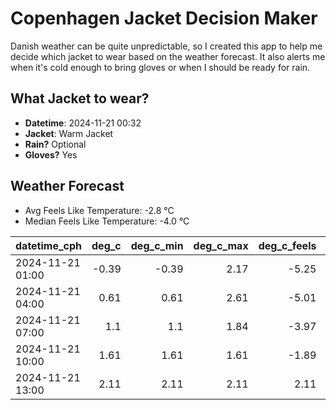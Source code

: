 
# Copenhagen Jacket Decision Maker

Danish weather can be quite unpredictable, so I created this app to help me decide which jacket to wear based on the weather forecast. 
It also alerts me when it's cold enough to bring gloves or when I should be ready for rain.

## What Jacket to wear?

- **Datetime**: 2024-11-21 00:32
- **Jacket**: Warm Jacket
- **Rain?** Optional
- **Gloves?** Yes

## Weather Forecast
- Avg Feels Like Temperature: -2.8 °C
- Median Feels Like Temperature: -4.0 °C

| datetime_cph     |   deg_c |   deg_c_min |   deg_c_max |   deg_c_feels | weather   | wind   | rain   |
|:-----------------|--------:|------------:|------------:|--------------:|:----------|:-------|:-------|
| 2024-11-21 01:00 |   -0.39 |       -0.39 |        2.17 |         -5.25 | Snow      | Low    | None   |
| 2024-11-21 04:00 |    0.61 |        0.61 |        2.61 |         -5.01 | Snow      | High   | None   |
| 2024-11-21 07:00 |    1.1  |        1.1  |        1.84 |         -3.97 | Clouds    | Medium | None   |
| 2024-11-21 10:00 |    1.61 |        1.61 |        1.61 |         -1.89 | Clouds    | Low    | None   |
| 2024-11-21 13:00 |    2.11 |        2.11 |        2.11 |          2.11 | Rain      | Low    | Low    |
        
